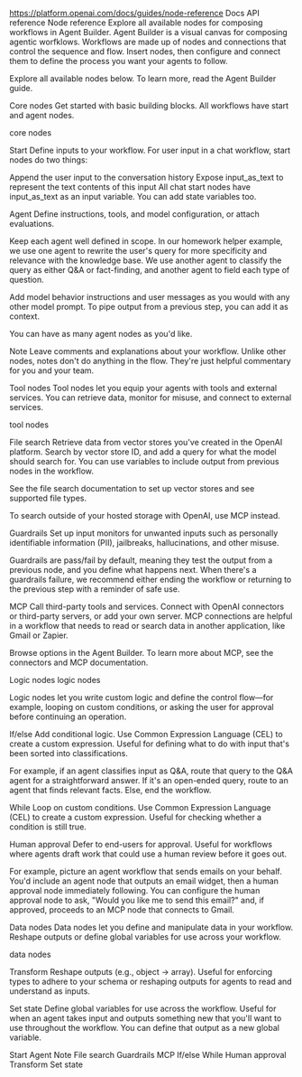 https://platform.openai.com/docs/guides/node-reference
Docs
API reference
Node reference
Explore all available nodes for composing workflows in Agent Builder.
Agent Builder is a visual canvas for composing agentic worfklows. Workflows are made up of nodes and connections that control the sequence and flow. Insert nodes, then configure and connect them to define the process you want your agents to follow.

Explore all available nodes below. To learn more, read the Agent Builder guide.

Core nodes
Get started with basic building blocks. All workflows have start and agent nodes.

core nodes

Start
Define inputs to your workflow. For user input in a chat workflow, start nodes do two things:

Append the user input to the conversation history
Expose input_as_text to represent the text contents of this input
All chat start nodes have input_as_text as an input variable. You can add state variables too.

Agent
Define instructions, tools, and model configuration, or attach evaluations.

Keep each agent well defined in scope. In our homework helper example, we use one agent to rewrite the user's query for more specificity and relevance with the knowledge base. We use another agent to classify the query as either Q&A or fact-finding, and another agent to field each type of question.

Add model behavior instructions and user messages as you would with any other model prompt. To pipe output from a previous step, you can add it as context.

You can have as many agent nodes as you'd like.

Note
Leave comments and explanations about your workflow. Unlike other nodes, notes don't do anything in the flow. They're just helpful commentary for you and your team.

Tool nodes
Tool nodes let you equip your agents with tools and external services. You can retrieve data, monitor for misuse, and connect to external services.

tool nodes

File search
Retrieve data from vector stores you've created in the OpenAI platform. Search by vector store ID, and add a query for what the model should search for. You can use variables to include output from previous nodes in the workflow.

See the file search documentation to set up vector stores and see supported file types.

To search outside of your hosted storage with OpenAI, use MCP instead.

Guardrails
Set up input monitors for unwanted inputs such as personally identifiable information (PII), jailbreaks, hallucinations, and other misuse.

Guardrails are pass/fail by default, meaning they test the output from a previous node, and you define what happens next. When there's a guardrails failure, we recommend either ending the workflow or returning to the previous step with a reminder of safe use.

MCP
Call third-party tools and services. Connect with OpenAI connectors or third-party servers, or add your own server. MCP connections are helpful in a workflow that needs to read or search data in another application, like Gmail or Zapier.

Browse options in the Agent Builder. To learn more about MCP, see the connectors and MCP documentation.

Logic nodes
logic nodes

Logic nodes let you write custom logic and define the control flow—for example, looping on custom conditions, or asking the user for approval before continuing an operation.

If/else
Add conditional logic. Use Common Expression Language (CEL) to create a custom expression. Useful for defining what to do with input that's been sorted into classifications.

For example, if an agent classifies input as Q&A, route that query to the Q&A agent for a straightforward answer. If it's an open-ended query, route to an agent that finds relevant facts. Else, end the workflow.

While
Loop on custom conditions. Use Common Expression Language (CEL) to create a custom expression. Useful for checking whether a condition is still true.

Human approval
Defer to end-users for approval. Useful for workflows where agents draft work that could use a human review before it goes out.

For example, picture an agent workflow that sends emails on your behalf. You'd include an agent node that outputs an email widget, then a human approval node immediately following. You can configure the human approval node to ask, "Would you like me to send this email?" and, if approved, proceeds to an MCP node that connects to Gmail.

Data nodes
Data nodes let you define and manipulate data in your workflow. Reshape outputs or define global variables for use across your workflow.

data nodes

Transform
Reshape outputs (e.g., object → array). Useful for enforcing types to adhere to your schema or reshaping outputs for agents to read and understand as inputs.

Set state
Define global variables for use across the workflow. Useful for when an agent takes input and outputs something new that you'll want to use throughout the workflow. You can define that output as a new global variable.

Start
Agent
Note
File search
Guardrails
MCP
If/else
While
Human approval
Transform
Set state
